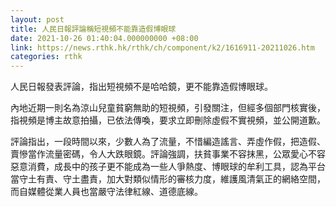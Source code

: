 ```yaml
---
layout: post
title: 人民日報評論稱短視頻不能靠造假博眼球
date: 2021-10-26 01:40:04.000000000 +08:00
link: https://news.rthk.hk/rthk/ch/component/k2/1616911-20211026.htm
categories: rthk
---
```


人民日報發表評論，指出短視頻不是哈哈鏡，更不能靠造假博眼球。

內地近期一則名為涼山兒童貧窮無助的短視頻，引發關注，但經多個部門核實後，指視頻是博主故意拍攝，已依法傳喚，要求立即刪除虛假不實視頻，並公開道歉。

評論指出，一段時間以來，少數人為了流量，不惜編造謠言、弄虛作假，把造假、賣慘當作流量密碼，令人大跌眼鏡。評論強調，扶貧事業不容抹黑，公眾愛心不容惡意消費，成長中的孩子更不能成為一些人爭熱度、博眼球的牟利工具，認為平台當守土有責、守土盡責，加大對類似情形的審核力度，維護風清氣正的網絡空間，而自媒體從業人員也當嚴守法律紅線、道德底線。
